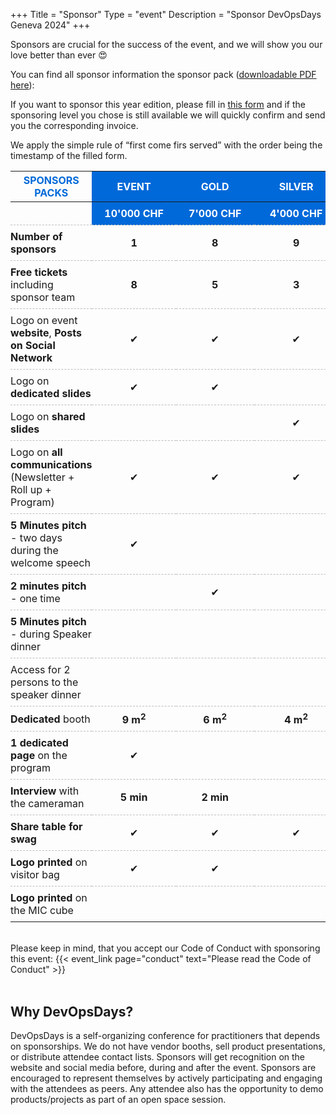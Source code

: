 +++
Title = "Sponsor"
Type = "event"
Description = "Sponsor DevOpsDays Geneva 2024"
+++
<style type="text/css">
 div.sponsor-row img.img-fluid{
    max-height: 70px;
  }
</style>
<style>
  thead th:not(:first-child) {
    padding: 0 2.5rem;
    color: white;
    background-color: #0069d9;
  }
  
  thead th:first-child {
    font-weight: bolder;
    font-size: 16px;
    color: #0069d9;
  }
  
  tbody tr:first-child td:not(:first-child){
      color: white;
      background-color: #0069d9;
  }

  tbody tr:not(:first-child) {
    border-top: 1px dashed #BDBDBD;
  }
  tbody tr:last-child {
      border-bottom: 1px dashed #BDBDBD;
    }
  tbody td {
    padding: 0.5rem 0;
  }
</style>

Sponsors are crucial for the success of the event, and we will show you our love better than ever :heart_eyes:

You can find all sponsor information the sponsor pack ([downloadable PDF here](https://drive.google.com/file/d/1IVZiS_T17jfHGXOP-83BN6rkePr0MNEg/view?usp=sharing)):

If you want to sponsor this year edition, please fill in [this form](https://forms.clickup.com/36866802/f/1352qj-2487/LV66DG3VU6S3I9KHS1) and if the sponsoring level you chose is still available we will quickly confirm and send you the corresponding invoice.

We apply the simple rule of “first come firs served” with the order being the timestamp of the filled form.



| **SPONSORS PACKS**                                              |      **EVENT**      |      **GOLD**       |     **SILVER**      |  **BRONZE**   | **COMMUNITY** |    **SPEAKERS**     |    **MIC**    |
|-----------------------------------------------------------------|:-------------------:|:-------------------:|:-------------------:|:-------------:|:-------------:|:-------------------:|:-------------:|
|                                                                 |   **10'000 CHF**    |    **7'000 CHF**    |    **4'000 CHF**    | **2'000 CHF** |   **0 CHF**   |    **6'000 CHF**    | **2'000 CHF** | 
| **Number of sponsors**                                          |        **1**        |        **8**        |        **9**        |               |               |        **1**        |     **1**     |
| **Free tickets** including sponsor team                         |        **8**        |        **5**        |        **3**        |     **1**     |     **0**     |        **4**        |     **2**     |
| Logo on event **website**, **Posts on Social Network**          |          ✔          |          ✔          |          ✔          |       ✔       |       ✔       |          ✔          |       ✔       |
| Logo on **dedicated slides**                                    |          ✔          |          ✔          |                     |               |               |                     |               |
| Logo on **shared slides**                                       |                     |                     |          ✔          |       ✔       |               |          ✔          |       ✔       |
| Logo on **all communications** (Newsletter + Roll up + Program) |          ✔          |          ✔          |          ✔          |               |               |          ✔          |               |
| **5 Minutes pitch** - two days during the welcome speech        |          ✔          |                     |                     |               |               |                     |               |
| **2 minutes pitch** - one time                                  |                     |          ✔          |                     |               |               |                     |               |
| **5 Minutes pitch** - during Speaker dinner                     |                     |                     |                     |               |               |          ✔          |               |
| Access for 2 persons to the speaker dinner                      |                     |                     |                     |               |               |          ✔          |               |
| **Dedicated** booth                                             | **9 m<sup>2</sup>** | **6 m<sup>2</sup>** | **4 m<sup>2</sup>** |               |               | **4 m<sup>2</sup>** |               |
| **1 dedicated page** on the program                             |          ✔          |                     |                     |               |               |                     |               |
| **Interview** with the cameraman                                |      **5 min**      |      **2 min**      |                     |               |               |      **2 min**      |               |
| **Share table for swag**                                        |          ✔          |          ✔          |          ✔          |       ✔       |       ✔       |          ✔          |       ✔       |
| **Logo printed** on visitor bag                                 |          ✔          |          ✔          |                     |               |               |          ✔          |               |
| **Logo printed** on the MIC cube                                |                     |                     |                     |               |               |                     |       ✔       |

<br>
Please keep in mind, that you accept our Code of Conduct with sponsoring this event: {{< event_link page="conduct" text="Please read the Code of Conduct" >}}
<br><br>

## Why DevOpsDays?

DevOpsDays is a self-organizing conference for practitioners that depends on sponsorships. We do not have vendor booths, sell product presentations, or distribute attendee contact lists. Sponsors will get recognition on the website and social media before, during and after the event. Sponsors are encouraged to represent themselves by actively participating and engaging with the attendees as peers. Any attendee also has the opportunity to demo products/projects as part of an open space session.